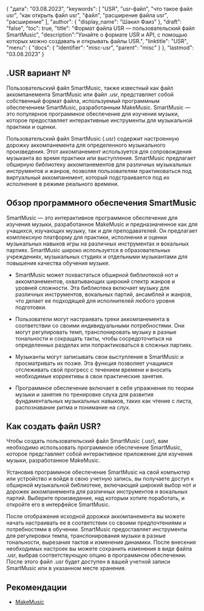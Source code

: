 {
"дата": "03.08.2023",
  "keywords": [
"USR",
"usr-файл",
"что такое файл usr",
"как открыть файл usr",
"файл",
"расширение файла usr",
"расширение"
],
  "author": {
"display_name": "Шакил Фаиз"
},
"draft": "false",
"toc": true,
"title": "Формат файла USR — пользовательский файл SmartMusic",
  "description":"Узнайте о формате USR и API, с помощью которых можно создавать и открывать файлы USR.",
"linktitle": "USR",
  "menu": {
    "docs": {
      "identifier": "misc-usr",
"parent": "misc"
}
},
"lastmod": "03.08.2023"
}

## .USR вариант №

Пользовательский файл SmartMusic, также известный как файл аккомпанемента SmartMusic или файл .usr, представляет собой собственный формат файла, используемый программным обеспечением SmartMusic, разработанным MakeMusic. SmartMusic — это популярное программное обеспечение для изучения музыки, которое предоставляет интерактивные инструменты для музыкальной практики и оценки.

Пользовательский файл SmartMusic (.usr) содержит настроенную дорожку аккомпанемента для определенного музыкального произведения. Этот аккомпанемент используется для сопровождения музыканта во время практики или выступления. SmartMusic предлагает обширную библиотеку аккомпанементов для различных музыкальных инструментов и жанров, позволяя пользователям практиковаться под виртуальный аккомпанемент, который подстраивается под их исполнение в режиме реального времени.

## Обзор программного обеспечения SmartMusic

SmartMusic — это интерактивное программное обеспечение для изучения музыки, разработанное MakeMusic и предназначенное как для учащихся, изучающих музыку, так и для преподавателей. Он предлагает комплексную платформу для практики, исполнения и оценки музыкальных навыков игры на различных инструментах и вокальных партиях. SmartMusic широко используется в образовательных учреждениях, музыкальных студиях и отдельными музыкантами для повышения качества обучения музыке.

- SmartMusic может похвастаться обширной библиотекой нот и аккомпанементов, охватывающих широкий спектр жанров и уровней сложности. Эта библиотека включает музыку для различных инструментов, вокальных партий, ансамблей и жанров, что делает ее подходящей для исполнителей любого уровня подготовки.

- Пользователи могут настраивать треки аккомпанемента в соответствии со своими индивидуальными потребностями. Они могут регулировать темп, транспонировать музыку в разные тональности и сокращать такты, чтобы сосредоточиться на определенных разделах или попрактиковаться в сложных партиях.

- Музыканты могут записывать свои выступления в SmartMusic и просматривать их позже. Эта функция позволяет учащимся отслеживать свой прогресс с течением времени и вносить необходимые коррективы в свои практические занятия.

- Программное обеспечение включает в себя упражнения по теории музыки и занятия по тренировке слуха для развития фундаментальных музыкальных навыков, таких как чтение с листа, распознавание ритма и понимание на слух.

## Как создать файл USR?

Чтобы создать пользовательский файл SmartMusic (.usr), вам необходимо использовать программное обеспечение SmartMusic, которое представляет собой интерактивное приложение для изучения музыки, разработанное MakeMusic.

Установив программное обеспечение SmartMusic на свой компьютер или устройство и войдя в свою учетную запись, вы получаете доступ к обширной музыкальной библиотеке, включающей широкий выбор нот и дорожек аккомпанемента для различных инструментов и вокальных партий. Выберите произведение, над которым хотите поработать, и откройте его в интерфейсе SmartMusic.

После отображения исходной дорожки аккомпанемента вы можете начать настраивать ее в соответствии со своими предпочтениями и потребностями в обучении. SmartMusic предоставляет инструменты для регулировки темпа, транспонирования музыки в разные тональности, вырезания тактов и изменения динамики. После внесения необходимых настроек вы можете сохранить изменения в виде файла .usr, выбрав соответствующую опцию в программном обеспечении. После этого файл .usr будет доступен в вашей учетной записи SmartMusic или в указанном месте хранения.

## Рекомендации
- [MakeMusic](https://www.makemusic.com/)

